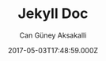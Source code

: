 ---
title: Jekyll Doc
github: https://github.com/aksakalli/jekyll-doc-theme
demo: https://aksakalli.github.io/jekyll-doc-theme
author: Can Güney Aksakalli
ssg:
  - Jekyll
cms:
  - Markdown
date: 2017-05-03T17:48:59.000Z
description: Jekyll theme for creating project documentation websites
draft: true
publish_date: '2017-05-03T17:48:59Z'
update_date: '2022-06-22T22:24:01Z'
github_star: 241
github_fork: 235
---